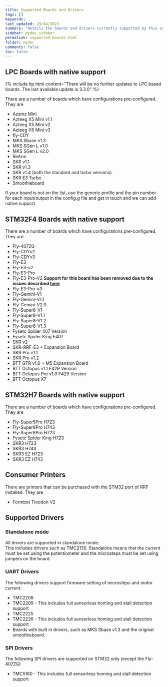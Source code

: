 ```yaml
---
title: Supported Boards and Drivers
tags: []
keywords: 
last_updated: 29/04/2023
summary: "Details the boards and drivers currently supported by this software"
sidebar: mydoc_sidebar
permalink: supported_boards.html
folder: mydoc
comments: false
toc: false
---
```


## LPC Boards with native support

{% include tip.html content="There will be no further updates to LPC based boards. The last available update is 3.3.0" %}

There are a number of boards which have configurations pre-configured. They are

* Azsmz Mini
* Azteeg X5 Mini v1.1
* Azteeg X5 Mini v2
* Azteeg X5 Mini v3
* fly-CDY
* MKS Sbase v1.3
* MKS SGen L v1.0
* MKS SGen L v2.0
* ReArm
* SKR v1.1
* SKR v1.3
* SKR v1.4 (both the standard and turbo versions)
* SKR E3 Turbo
* Smoothieboard

If your board is not on the list, use the generic profile and the pin number for each input/output in the config.g file and get in touch and we can add native support.

## STM32F4 Boards with native support

There are a number of boards which have configurations pre-configured. They are

* Fly-407ZG
* Fly-CDYv2
* Fly-CDYv3
* Fly-E3
* Fly-E3-v2
* Fly-E3-Pro
* Fly-E3-Pro-V2 **Support for this board has been removed due to the issues described [here](/fly_e3_prov2_general.html)**
* Fly-E3-Pro-v3
* Fly-Gemini-V1
* Fly-Gemini-V1.1
* Fly-Gemini-V2.0
* Fly-Super8-V1
* Fly-Super8-V1.1
* Fly-Super8-V1.2
* Fly-Super8-V1.3
* Fysetc Spider 407 Version
* Fysetc Spider King F407
* SKR v2
* SKR-RRF-E3 + Expansion Board
* SKR Pro v1.1
* SKR Pro v1.2
* BTT GTR v1.0 + M5 Expansion Board
* BTT Octopus v1.1 F429 Version
* BTT Octopus Pro v1.0 F429 Version
* BTT Octopus X7

## STM32H7 Boards with native support

There are a number of boards which have configurations pre-configured. They are

* Fly-Super5Pro H723
* Fly-Super8Pro H743
* Fly-Super8Pro H723
* Fysetc Spider King H723
* SKR3 H723
* SKR3 H743
* SKR3 EZ H723
* SKR3 EZ H743

## Consumer Printers

There are printers that can be purchased with the STM32 port of RRF installed. They are

* Formbot Troodon V2

## Supported Drivers

### Standalone mode

All drivers are supported in standalone mode.  
This includes drivers such as TMC2130.
Standalone means that the current must be set using the potentiometer and the microsteps must be set using jumpers on the board.

### UART Drivers

The following drivers support firmware setting of microsteps and motor current.  

* TMC2208
* TMC2209 - This includes full sensorless homing and stall detection support
* TMC2225
* TMC2226 - This includes full sensorless homing and stall detection support
* Boards with built in drivers, such as MKS Sbase v1.3 and the original smoothieboard.

### SPI Drivers

The following SPI drivers are supported on STM32 only (except the Fly-407ZG)

* TMC5160 - This includes full sensorless homing and stall detection support
